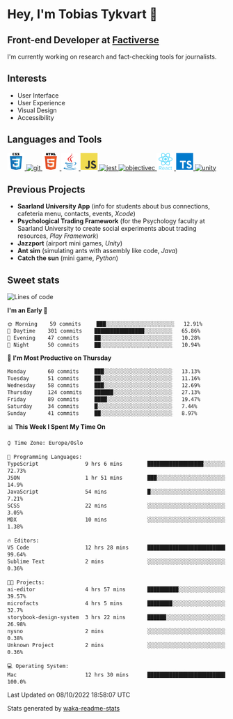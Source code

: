 # Hey, I'm Tobias Tykvart 🦉
## Front-end Developer at [Factiverse](https://www.factiverse.no/)

I'm currently working on research and fact-checking tools for journalists.

## Interests

- User Interface
- User Experience
- Visual Design
- Accessibility

## Languages and Tools
<p align="left"> <a href="https://www.w3schools.com/css/" target="_blank" rel="noreferrer"> <img src="https://raw.githubusercontent.com/devicons/devicon/master/icons/css3/css3-original-wordmark.svg" alt="css3" width="40" height="40"/> </a> <a href="https://git-scm.com/" target="_blank" rel="noreferrer"> <img src="https://www.vectorlogo.zone/logos/git-scm/git-scm-icon.svg" alt="git" width="40" height="40"/> </a> <a href="https://www.w3.org/html/" target="_blank" rel="noreferrer"> <img src="https://raw.githubusercontent.com/devicons/devicon/master/icons/html5/html5-original-wordmark.svg" alt="html5" width="40" height="40"/> </a> <a href="https://www.java.com" target="_blank" rel="noreferrer"> <img src="https://raw.githubusercontent.com/devicons/devicon/master/icons/java/java-original.svg" alt="java" width="40" height="40"/> </a> <a href="https://developer.mozilla.org/en-US/docs/Web/JavaScript" target="_blank" rel="noreferrer"> <img src="https://raw.githubusercontent.com/devicons/devicon/master/icons/javascript/javascript-original.svg" alt="javascript" width="40" height="40"/> </a> <a href="https://jestjs.io" target="_blank" rel="noreferrer"> <img src="https://www.vectorlogo.zone/logos/jestjsio/jestjsio-icon.svg" alt="jest" width="40" height="40"/> </a> <a href="https://developer.apple.com/library/archive/documentation/Cocoa/Conceptual/ProgrammingWithObjectiveC/Introduction/Introduction.html" target="_blank" rel="noreferrer"> <img src="https://www.vectorlogo.zone/logos/apple_objectivec/apple_objectivec-icon.svg" alt="objectivec" width="40" height="40"/> </a> <a href="https://reactjs.org/" target="_blank" rel="noreferrer"> <img src="https://raw.githubusercontent.com/devicons/devicon/master/icons/react/react-original-wordmark.svg" alt="react" width="40" height="40"/> </a> <a href="https://www.typescriptlang.org/" target="_blank" rel="noreferrer"> <img src="https://raw.githubusercontent.com/devicons/devicon/master/icons/typescript/typescript-original.svg" alt="typescript" width="40" height="40"/> </a> <a href="https://unity.com/" target="_blank" rel="noreferrer"> <img src="https://www.vectorlogo.zone/logos/unity3d/unity3d-icon.svg" alt="unity" width="40" height="40"/> </a> </p>

## Previous Projects

- **Saarland University App** (info for students about bus connections, cafeteria menu, contacts, events, *Xcode*)
- **Psychological Trading Framework** (for the Psychology faculty at Saarland University to create social experiments about trading resources, *Play Framework*)
- **Jazzport** (airport mini games, *Unity*)
- **Ant sim** (simulating ants with assembly like code, *Java*)
- **Catch the sun** (mini game, *Python*)

## Sweet stats

<!--START_SECTION:waka-->
![Lines of code](https://img.shields.io/badge/From%20Hello%20World%20I%27ve%20Written-191%20Thousand%20lines%20of%20code-blue)

**I'm an Early 🐤** 

```text
🌞 Morning    59 commits     ███░░░░░░░░░░░░░░░░░░░░░░   12.91% 
🌆 Daytime    301 commits    ████████████████░░░░░░░░░   65.86% 
🌃 Evening    47 commits     ██░░░░░░░░░░░░░░░░░░░░░░░   10.28% 
🌙 Night      50 commits     ██░░░░░░░░░░░░░░░░░░░░░░░   10.94%

```
📅 **I'm Most Productive on Thursday** 

```text
Monday       60 commits     ███░░░░░░░░░░░░░░░░░░░░░░   13.13% 
Tuesday      51 commits     ██░░░░░░░░░░░░░░░░░░░░░░░   11.16% 
Wednesday    58 commits     ███░░░░░░░░░░░░░░░░░░░░░░   12.69% 
Thursday     124 commits    ██████░░░░░░░░░░░░░░░░░░░   27.13% 
Friday       89 commits     ████░░░░░░░░░░░░░░░░░░░░░   19.47% 
Saturday     34 commits     █░░░░░░░░░░░░░░░░░░░░░░░░   7.44% 
Sunday       41 commits     ██░░░░░░░░░░░░░░░░░░░░░░░   8.97%

```


📊 **This Week I Spent My Time On** 

```text
⌚︎ Time Zone: Europe/Oslo

💬 Programming Languages: 
TypeScript               9 hrs 6 mins        ██████████████████░░░░░░░   72.73% 
JSON                     1 hr 51 mins        ███░░░░░░░░░░░░░░░░░░░░░░   14.9% 
JavaScript               54 mins             █░░░░░░░░░░░░░░░░░░░░░░░░   7.21% 
SCSS                     22 mins             ░░░░░░░░░░░░░░░░░░░░░░░░░   3.05% 
MDX                      10 mins             ░░░░░░░░░░░░░░░░░░░░░░░░░   1.38%

🔥 Editors: 
VS Code                  12 hrs 28 mins      █████████████████████████   99.64% 
Sublime Text             2 mins              ░░░░░░░░░░░░░░░░░░░░░░░░░   0.36%

🐱‍💻 Projects: 
ai-editor                4 hrs 57 mins       ██████████░░░░░░░░░░░░░░░   39.57% 
microfacts               4 hrs 5 mins        ████████░░░░░░░░░░░░░░░░░   32.7% 
storybook-design-system  3 hrs 22 mins       ██████░░░░░░░░░░░░░░░░░░░   26.98% 
nysno                    2 mins              ░░░░░░░░░░░░░░░░░░░░░░░░░   0.38% 
Unknown Project          2 mins              ░░░░░░░░░░░░░░░░░░░░░░░░░   0.36%

💻 Operating System: 
Mac                      12 hrs 30 mins      █████████████████████████   100.0%

```


 Last Updated on 08/10/2022 18:58:07 UTC
<!--END_SECTION:waka-->
Stats generated by [waka-readme-stats](https://github.com/anmol098/waka-readme-stats)
